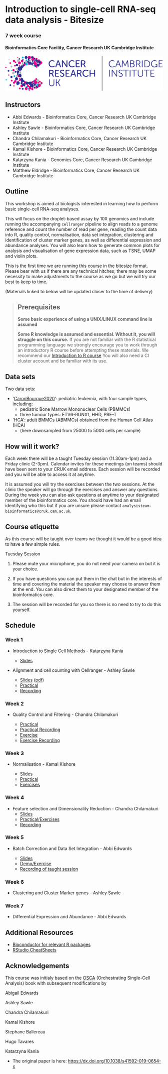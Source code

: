 # Introduction to single-cell RNA-seq data analysis - Bitesize
### 7 week course
#### Bioinformatics Core Facility, Cancer Research UK Cambridge Institute

![](Images/CRUK_Cambridge_Institute.png)

## Instructors

* Abbi Edwards - Bioinformatics Core, Cancer Research UK Cambridge Institute
* Ashley Sawle - Bioinformatics Core, Cancer Research UK Cambridge Institute
* Chandra Chilamakuri - Bioinformatics Core, Cancer Research UK Cambridge Institute
* Kamal Kishore - Bioinformatics Core, Cancer Research UK Cambridge Institute
* Katarzyna Kania - Genomics Core, Cancer Research UK Cambridge Institute
* Matthew Eldridge - Bioinformatics Core, Cancer Research UK Cambridge Institute


## Outline

This workshop is aimed at biologists interested in learning how to perform
basic single-cell RNA-seq analyses. 

This will focus on the droplet-based assay by 10X genomics and include running
the accompanying `cellranger` pipeline to align reads to a genome reference and
count the number of read per gene, reading the count data into R, quality control,
normalisation, data set integration, clustering and identification of cluster
marker genes, as well as differential expression and abundance analyses.
You will also learn how to generate common plots for analysis and visualisation
of gene expression data, such as TSNE, UMAP and violin plots.

This is the first time we are running this course in the bitesize format.
Please bear with us if there are any technical hitches; there 
may be some necessity to make adjustments to the course as we go but we will try our best to keep to time.

(Materials linked to below will be updated closer to the time of delivery)

> ## Prerequisites
>
> __**Some basic experience of using a UNIX/LINUX command line is assumed**__
> 
> __**Some R knowledge is assumed and essential. Without it, you
> will struggle on this course.**__ 
> If you are not familiar with the R statistical programming language we
> strongly encourage you to work through an introductory R course before
> attempting these materials.
> We recommend our [Introduction to R course](https://bioinformatics-core-shared-training.github.io/r-intro/)
> You will also need a CI cluster account and be familiar with its use.

## Data sets

Two data sets:

* '[CaronBourque2020](https://www.nature.com/articles/s41598-020-64929-x)': pediatric leukemia, with four sample types, including:
  * pediatric Bone Marrow Mononuclear Cells (PBMMCs)
  * three tumour types: ETV6-RUNX1, HHD, PRE-T  
* ['HCA': adult BMMCs](https://data.humancellatlas.org/explore/projects/cc95ff89-2e68-4a08-a234-480eca21ce79) (ABMMCs) obtained from the Human Cell Atlas (HCA)
  * (here downsampled from 25000 to 5000 cells per sample)
  
## How will it work?

Each week there will be a taught Tuesday session (11.30am-1pm) and a Friday clinic (2-3pm). Calendar invites for these meetings (on teams) should have been sent to your CRUK email address. Each session will be recorded and you will be able to access it at anytime.

It is assumed you will try the exercises between the two sessions. At the clinic the speaker will go through the exercises and answer any questions. During the week you can also ask questions at anytime to your designated member of the bioinformatics core. You should have had an email identifying who this but if you are unsure please contact `analysisteam-bioinformatics@cruk.cam.ac.uk`.
  
## Course etiquette

As this course will be taught over teams we thought it would be a good idea to have a few simple rules.

Tuesday Session

1. Please mute your microphone, you do not need your camera on but it is your choice.

2. If you have questions you can put them in the chat but in the interests of time and covering the material the speaker may choose to answer them at the end. You can also direct them to your designated member of the bioinformatics core. 

3. The session will be recorded for you so there is no need to try to do this yourself.

## Schedule

### Week 1

* Introduction to Single Cell Methods - Katarzyna Kania
  + [Slides](Slides/01_Introduction.pdf)
  
* Alignment and cell counting with Cellranger - Ashley Sawle
  + [Slides](Slides/03_CellRangerSlides.html) \([pdf](Slides/03_CellRangerSlides.pdf)\)
  + [Practical](Markdowns/03_CellRanger.html)
  + [Recording](https://login.microsoftonline.com/32583f88-ba68-4291-81e9-f0488ee773fc/oauth2/authorize?client_id=00000003-0000-0ff1-ce00-000000000000&response_mode=form_post&protectedtoken=true&response_type=code%20id_token&resource=00000003-0000-0ff1-ce00-000000000000&scope=openid&nonce=38ED8594854A8E55B64C1E85F4CC5935E6231FD9C6F33FAB-337465C541E5E6CEEED864190B9D69429311F014EE46C6C7A3B86E53EB7DBB4F&redirect_uri=https%3A%2F%2Fcrukci-my.sharepoint.com%2F_forms%2Fdefault.aspx&state=OD0w&claims=%7B%22id_token%22%3A%7B%22xms_cc%22%3A%7B%22values%22%3A%5B%22CP1%22%5D%7D%7D%7D&wsucxt=1&cobrandid=11bd8083-87e0-41b5-bb78-0bc43c8a8e8a&client-request-id=373b37a0-80c7-3000-e55a-8efd41e1c82b)


### Week 2 

* Quality Control and Filtering - Chandra Chilamakuri 

  + [Practical](Markdowns/04_Preprocessing_And_QC.html)
  + [Practical Recording](https://crukci-my.sharepoint.com/personal/ashley_sawle_cruk_cam_ac_uk/_layouts/15/onedrive.aspx?id=%2Fpersonal%2Fashley%5Fsawle%5Fcruk%5Fcam%5Fac%5Fuk%2FDocuments%2FRecordings%2FWeek%202%20%2D%20Bitesize%20Introduction%20to%20Single%20Cell%20RNASeq%20analysis%20%2D%20taught%20session%2D20220426%5F113253%2DMeeting%20Recording%2Emp4&parent=%2Fpersonal%2Fashley%5Fsawle%5Fcruk%5Fcam%5Fac%5Fuk%2FDocuments%2FRecordings&ga=1)
  + [Exercise](Markdowns/04_Preprocessing_And_QC.Exercise.html) 
  + [Exercise Recording](https://crukci-my.sharepoint.com/personal/ashley_sawle_cruk_cam_ac_uk/_layouts/15/onedrive.aspx?id=%2Fpersonal%2Fashley%5Fsawle%5Fcruk%5Fcam%5Fac%5Fuk%2FDocuments%2FRecordings%2FWeek%202%20%2D%20Bitesize%20Introduction%20to%20Single%20Cell%20RNASeq%20analysis%20%2D%20clinic%20session%2D20220429%5F140517%2DMeeting%20Recording%2Emp4&parent=%2Fpersonal%2Fashley%5Fsawle%5Fcruk%5Fcam%5Fac%5Fuk%2FDocuments%2FRecordings&ga=1)

### Week 3 

* Normalisation - Kamal Kishore

  + [Slides](Slides/Normalization.pdf)
  + [Practical](Markdowns/05_Normalisation.html)
  + [Exercises](Markdowns/05_Normalisation_exercises.html)


### Week 4

* Feature selection and Dimensionality Reduction - Chandra Chilamakuri
  + [Slides](Slides/06_FeatureSelectionAndDimensionalityReduction_slides.html)
  + [Practical/Exercises](Markdowns/06_FeatureSelectionAndDimensionalityReduction.html)
  + [Recording](https://crukci-my.sharepoint.com/personal/abigail_edwards_cruk_cam_ac_uk/_layouts/15/onedrive.aspx?id=%2Fpersonal%2Fabigail%5Fedwards%5Fcruk%5Fcam%5Fac%5Fuk%2FDocuments%2FRecordings%2FWeek%204%20%2D%20Bitesize%20Introduction%20to%20Single%20Cell%20RNASeq%20analysis%20%2D%20taught%20session%2D20220510%5F113243%2DMeeting%20Recording%2Emp4&parent=%2Fpersonal%2Fabigail%5Fedwards%5Fcruk%5Fcam%5Fac%5Fuk%2FDocuments%2FRecordings&ga=1)



### Week 5

* Batch Correction and Data Set Integration - Abbi Edwards
  + [Slides](Slides/07_DataIntegrationAndBatchCorrectionSlides.html)
  + [Demo/Exercise](Markdowns/07_DatasetIntegration.html)
  + [Recording of taught session](https://crukci-my.sharepoint.com/:v:/r/personal/abigail_edwards_cruk_cam_ac_uk/Documents/Recordings/Week%205%20-%20Bitesize%20Introduction%20to%20Single%20Cell%20RNASeq%20analysis%20-%20taught%20session-20220517_113135-Meeting%20Recording.mp4?csf=1&web=1&e=pvTzU1) 
  
  <!-- + [Suggested Solution]() -->

### Week 6

* Clustering and Cluster Marker genes - Ashley Sawle

### Week 7

* Differential Expression and Abundance - Abbi Edwards

## Additional Resources

* [Bioconductor for relevant R packages](https://bioconductor.org/)
* [RStudio CheatSheets](https://rstudio.com/resources/cheatsheets/)

## Acknowledgements

This course was initialy based on the [OSCA](https://bioconductor.org/books/release/OSCA/) (Orchestrating Single-Cell Analysis) book with subsequent modifications by

Abigail Edwards

Ashley Sawle

Chandra Chilamakuri

Kamal Kishore

Stephane Ballereau

Hugo Tavares

Katarzyna Kania

  - The original paper is here: https://dx.doi.org/10.1038/s41592-019-0654-x

